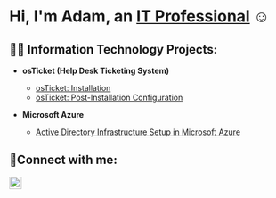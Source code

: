 <h1>Hi, I'm Adam, an <a href="https://www.linkedin.com/in/adam-mcneill-110854303/">IT Professional</a> ☺</h1>

<h2>👨‍💻 Information Technology Projects:</h2>

- <b>osTicket (Help Desk Ticketing System)</b>
  - [osTicket: Installation](https://github.com/amcneill97/osticket-prereqs)
  - [osTicket: Post-Installation Configuration](https://github.com/amcneill97/Post-Install-Configuration)
    
- <b>Microsoft Azure</b>
  - [Active Directory Infrastructure Setup in Microsoft Azure](https://github.com/amcneill97/Active-Directory-Infrastructure-Setup-in-Microsoft-Azure)
 

<h2>🤳Connect with me:</h2>

[<img align="left" alt="Josh | LinkedIn" width="22px" src="https://cdn.jsdelivr.net/npm/simple-icons@v3/icons/linkedin.svg" />][linkedin]


[linkedin]: [www.linkedin.com/in/adam-mcneill-110854303/]
